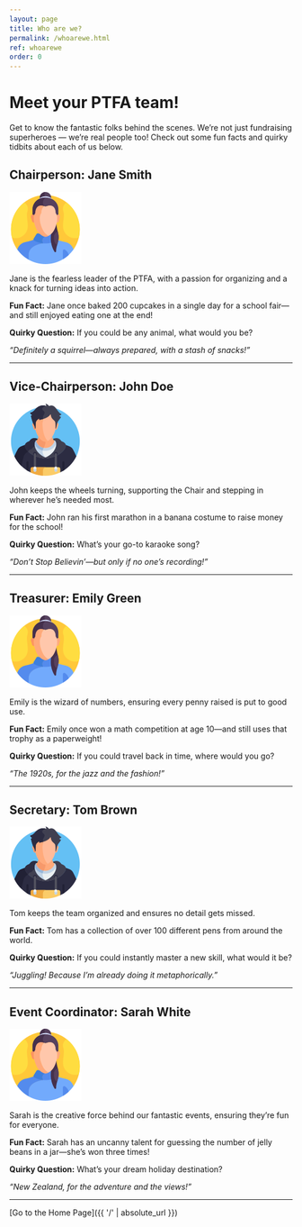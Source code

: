 ```yaml
---
layout: page
title: Who are we?
permalink: /whoarewe.html
ref: whoarewe
order: 0
---
```


# Meet your PTFA team!  

Get to know the fantastic folks behind the scenes. We’re not just fundraising superheroes — we’re real people too! Check out some fun facts and quirky tidbits about each of us below.

## Chairperson: Jane Smith  
![Person](https://github.com/skeddy/skeddy.github.io/blob/master/content/woman.png?raw=true)

Jane is the fearless leader of the PTFA, with a passion for organizing and a knack for turning ideas into action.  

**Fun Fact:** Jane once baked 200 cupcakes in a single day for a school fair—and still enjoyed eating one at the end! 

**Quirky Question:** If you could be any animal, what would you be?

_“Definitely a squirrel—always prepared, with a stash of snacks!”_

---

## Vice-Chairperson: John Doe  
![Person](https://github.com/skeddy/skeddy.github.io/blob/master/content/man.png?raw=true)

John keeps the wheels turning, supporting the Chair and stepping in wherever he’s needed most.  

**Fun Fact:** John ran his first marathon in a banana costume to raise money for the school! 

**Quirky Question:** What’s your go-to karaoke song?

_“Don’t Stop Believin’—but only if no one’s recording!”_

---

## Treasurer: Emily Green  
![Person](https://github.com/skeddy/skeddy.github.io/blob/master/content/woman.png?raw=true)

Emily is the wizard of numbers, ensuring every penny raised is put to good use.  

**Fun Fact:** Emily once won a math competition at age 10—and still uses that trophy as a paperweight! 

**Quirky Question:** If you could travel back in time, where would you go?

_“The 1920s, for the jazz and the fashion!”_

---

## Secretary: Tom Brown  
![Person](https://github.com/skeddy/skeddy.github.io/blob/master/content/man.png?raw=true)

Tom keeps the team organized and ensures no detail gets missed.  

**Fun Fact:** Tom has a collection of over 100 different pens from around the world. 

**Quirky Question:** If you could instantly master a new skill, what would it be?

_“Juggling! Because I’m already doing it metaphorically.”_

---

## Event Coordinator: Sarah White  
![Person](https://github.com/skeddy/skeddy.github.io/blob/master/content/woman.png?raw=true)

Sarah is the creative force behind our fantastic events, ensuring they’re fun for everyone.  

**Fun Fact:** Sarah has an uncanny talent for guessing the number of jelly beans in a jar—she’s won three times! 

**Quirky Question:** What’s your dream holiday destination?

_“New Zealand, for the adventure and the views!”_

---

[Go to the Home Page]({{ '/' | absolute_url }})  
